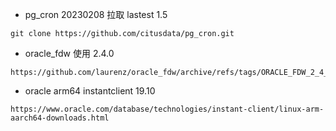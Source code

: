 

* pg_cron  20230208 拉取 lastest 1.5
```shell
git clone https://github.com/citusdata/pg_cron.git
```

* oracle_fdw 使用 2.4.0
```shell
https://github.com/laurenz/oracle_fdw/archive/refs/tags/ORACLE_FDW_2_4_0.tar.gz
```

* oracle arm64 instantclient 19.10
```shell
https://www.oracle.com/database/technologies/instant-client/linux-arm-aarch64-downloads.html
```